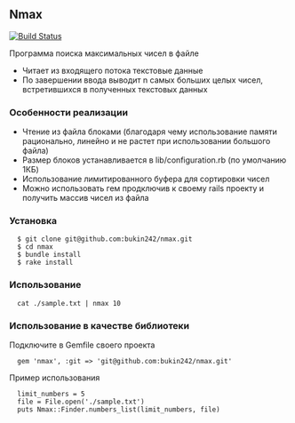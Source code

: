 ## Nmax
[![Build Status](https://travis-ci.org/bukin242/nmax.svg?branch=master)](https://travis-ci.org/bukin242/nmax)

Программа поиска максимальных чисел в файле

* Читает из входящего потока текстовые данные
* По завершении ввода выводит n самых больших целых чисел, встретившихся в полученных текстовых данных

### Особенности реализации
* Чтение из файла блоками (благодаря чему использование памяти рационально, линейно и не растет при использовании большого файла)
* Размер блоков устанавливается в lib/configuration.rb (по умолчанию 1КБ)
* Использование лимитированного буфера для сортировки чисел
* Можно использовать гем продключив к своему rails проекту и получить массив чисел из файла


### Установка

```
  $ git clone git@github.com:bukin242/nmax.git
  $ cd nmax
  $ bundle install
  $ rake install
```

### Использование

```
  cat ./sample.txt | nmax 10
```

### Использование в качестве библиотеки

Подключите в Gemfile своего проекта
```
  gem 'nmax', :git => 'git@github.com:bukin242/nmax.git'
```
Пример использования
```
  limit_numbers = 5
  file = File.open('./sample.txt')
  puts Nmax::Finder.numbers_list(limit_numbers, file)
```
